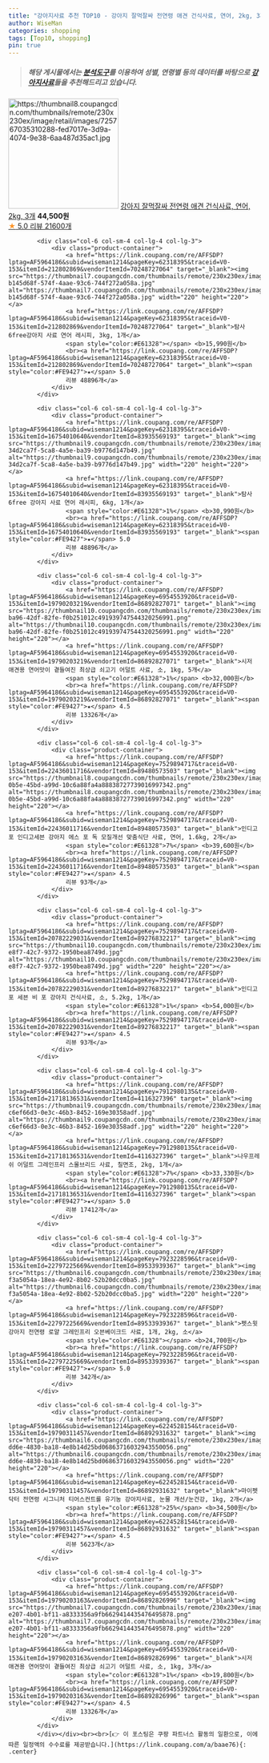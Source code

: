 ```yaml
---
title: "강아지사료 추천 TOP10 - 강아지 잘먹잘싸 전연령 애견 건식사료, 연어, 2kg, 3개"
author: WiseMan
categories: shopping
tags: [Top10, shopping]
pin: true
---
```


> ##### 해당 게시물에서는 [**분석도구**](https://itemscout.io/)를 이용하여 **성별**, **연령별** 등의 데이터를 바탕으로 [**강아지사료**](https://link.coupang.com/a/baae76)들을 추천해드리고 있습니다.
<div class="container"><div class="row">
            <div class="col-6 col-sm-4 col-lg-4 col-lg-3">
                <div class="product-container">
                    <a href="https://link.coupang.com/re/AFFSDP?lptag=AF5964186&subid=wiseman1214&pageKey=6490426704&traceid=V0-153&itemId=14335549514&vendorItemId=81874855226" target="_blank"><img src="https://thumbnail8.coupangcdn.com/thumbnails/remote/230x230ex/image/retail/images/725767035310288-fed7017e-3d9a-4074-9e38-6aa487d35ac1.jpg" alt="https://thumbnail8.coupangcdn.com/thumbnails/remote/230x230ex/image/retail/images/725767035310288-fed7017e-3d9a-4074-9e38-6aa487d35ac1.jpg" width="220" height="220"></a>
                    <a href="https://link.coupang.com/re/AFFSDP?lptag=AF5964186&subid=wiseman1214&pageKey=6490426704&traceid=V0-153&itemId=14335549514&vendorItemId=81874855226" target="_blank">강아지 잘먹잘싸 전연령 애견 건식사료, 연어, 2kg, 3개</a>
                    <span style="color:#E61328"></span> <b>44,500원</b>
                    <br><a href="https://link.coupang.com/re/AFFSDP?lptag=AF5964186&subid=wiseman1214&pageKey=6490426704&traceid=V0-153&itemId=14335549514&vendorItemId=81874855226" target="_blank"><span style="color:#FE9427">★</span> 5.0
                    리뷰 21600개</a>
                </div>
            </div>
            
            <div class="col-6 col-sm-4 col-lg-4 col-lg-3">
                <div class="product-container">
                    <a href="https://link.coupang.com/re/AFFSDP?lptag=AF5964186&subid=wiseman1214&pageKey=62318395&traceid=V0-153&itemId=212802869&vendorItemId=70248727064" target="_blank"><img src="https://thumbnail7.coupangcdn.com/thumbnails/remote/230x230ex/image/retail/images/2402108393469457-b145d68f-574f-4aae-93c6-744f272a058a.jpg" alt="https://thumbnail7.coupangcdn.com/thumbnails/remote/230x230ex/image/retail/images/2402108393469457-b145d68f-574f-4aae-93c6-744f272a058a.jpg" width="220" height="220"></a>
                    <a href="https://link.coupang.com/re/AFFSDP?lptag=AF5964186&subid=wiseman1214&pageKey=62318395&traceid=V0-153&itemId=212802869&vendorItemId=70248727064" target="_blank">탐사6free강아지 사료 연어 레시피, 3kg, 1개</a>
                    <span style="color:#E61328"></span> <b>15,990원</b>
                    <br><a href="https://link.coupang.com/re/AFFSDP?lptag=AF5964186&subid=wiseman1214&pageKey=62318395&traceid=V0-153&itemId=212802869&vendorItemId=70248727064" target="_blank"><span style="color:#FE9427">★</span> 5.0
                    리뷰 48896개</a>
                </div>
            </div>
            
            <div class="col-6 col-sm-4 col-lg-4 col-lg-3">
                <div class="product-container">
                    <a href="https://link.coupang.com/re/AFFSDP?lptag=AF5964186&subid=wiseman1214&pageKey=62318395&traceid=V0-153&itemId=16754010640&vendorItemId=83935569193" target="_blank"><img src="https://thumbnail9.coupangcdn.com/thumbnails/remote/230x230ex/image/retail/images/7295993519305983-34d2ca7f-5ca8-4a5e-ba39-b9776d147b49.jpg" alt="https://thumbnail9.coupangcdn.com/thumbnails/remote/230x230ex/image/retail/images/7295993519305983-34d2ca7f-5ca8-4a5e-ba39-b9776d147b49.jpg" width="220" height="220"></a>
                    <a href="https://link.coupang.com/re/AFFSDP?lptag=AF5964186&subid=wiseman1214&pageKey=62318395&traceid=V0-153&itemId=16754010640&vendorItemId=83935569193" target="_blank">탐사 6free 강아지 사료 연어 레시피, 6kg, 1개</a>
                    <span style="color:#E61328">1%</span> <b>30,990원</b>
                    <br><a href="https://link.coupang.com/re/AFFSDP?lptag=AF5964186&subid=wiseman1214&pageKey=62318395&traceid=V0-153&itemId=16754010640&vendorItemId=83935569193" target="_blank"><span style="color:#FE9427">★</span> 5.0
                    리뷰 48896개</a>
                </div>
            </div>
            
            <div class="col-6 col-sm-4 col-lg-4 col-lg-3">
                <div class="product-container">
                    <a href="https://link.coupang.com/re/AFFSDP?lptag=AF5964186&subid=wiseman1214&pageKey=6954553920&traceid=V0-153&itemId=19790203219&vendorItemId=86892827071" target="_blank"><img src="https://thumbnail10.coupangcdn.com/thumbnails/remote/230x230ex/image/retail/images/bbef0a94-ba96-42df-82fe-f0b251012c491939747544320256991.png" alt="https://thumbnail10.coupangcdn.com/thumbnails/remote/230x230ex/image/retail/images/bbef0a94-ba96-42df-82fe-f0b251012c491939747544320256991.png" width="220" height="220"></a>
                    <a href="https://link.coupang.com/re/AFFSDP?lptag=AF5964186&subid=wiseman1214&pageKey=6954553920&traceid=V0-153&itemId=19790203219&vendorItemId=86892827071" target="_blank">시저 애견용 연어맛이 곁들여진 최상급 쇠고기 어덜트 사료, 소, 1kg, 5개</a>
                    <span style="color:#E61328">1%</span> <b>32,000원</b>
                    <br><a href="https://link.coupang.com/re/AFFSDP?lptag=AF5964186&subid=wiseman1214&pageKey=6954553920&traceid=V0-153&itemId=19790203219&vendorItemId=86892827071" target="_blank"><span style="color:#FE9427">★</span> 4.5
                    리뷰 13326개</a>
                </div>
            </div>
            
            <div class="col-6 col-sm-4 col-lg-4 col-lg-3">
                <div class="product-container">
                    <a href="https://link.coupang.com/re/AFFSDP?lptag=AF5964186&subid=wiseman1214&pageKey=7529894717&traceid=V0-153&itemId=22436011716&vendorItemId=89480573503" target="_blank"><img src="https://thumbnail8.coupangcdn.com/thumbnails/remote/230x230ex/image/retail/images/c4a5a07c-0b5e-45bd-a99d-10c6a88fa4a88838727739016997342.png" alt="https://thumbnail8.coupangcdn.com/thumbnails/remote/230x230ex/image/retail/images/c4a5a07c-0b5e-45bd-a99d-10c6a88fa4a88838727739016997342.png" width="220" height="220"></a>
                    <a href="https://link.coupang.com/re/AFFSDP?lptag=AF5964186&subid=wiseman1214&pageKey=7529894717&traceid=V0-153&itemId=22436011716&vendorItemId=89480573503" target="_blank">인디고포 인디고세븐 강아지 에스 포 독 모질개선 맞춤식단 사료, 연어, 1.6kg, 2개</a>
                    <span style="color:#E61328">7%</span> <b>39,600원</b>
                    <br><a href="https://link.coupang.com/re/AFFSDP?lptag=AF5964186&subid=wiseman1214&pageKey=7529894717&traceid=V0-153&itemId=22436011716&vendorItemId=89480573503" target="_blank"><span style="color:#FE9427">★</span> 4.5
                    리뷰 93개</a>
                </div>
            </div>
            
            <div class="col-6 col-sm-4 col-lg-4 col-lg-3">
                <div class="product-container">
                    <a href="https://link.coupang.com/re/AFFSDP?lptag=AF5964186&subid=wiseman1214&pageKey=7529894717&traceid=V0-153&itemId=20782229031&vendorItemId=89276832217" target="_blank"><img src="https://thumbnail10.coupangcdn.com/thumbnails/remote/230x230ex/image/retail/images/2024/03/29/14/9/b8f9de2a-e8f7-42c7-9372-1950bea8749d.jpg" alt="https://thumbnail10.coupangcdn.com/thumbnails/remote/230x230ex/image/retail/images/2024/03/29/14/9/b8f9de2a-e8f7-42c7-9372-1950bea8749d.jpg" width="220" height="220"></a>
                    <a href="https://link.coupang.com/re/AFFSDP?lptag=AF5964186&subid=wiseman1214&pageKey=7529894717&traceid=V0-153&itemId=20782229031&vendorItemId=89276832217" target="_blank">인디고포 세븐 비 포 강아지 건식사료, 소, 5.2kg, 1개</a>
                    <span style="color:#E61328">1%</span> <b>54,000원</b>
                    <br><a href="https://link.coupang.com/re/AFFSDP?lptag=AF5964186&subid=wiseman1214&pageKey=7529894717&traceid=V0-153&itemId=20782229031&vendorItemId=89276832217" target="_blank"><span style="color:#FE9427">★</span> 4.5
                    리뷰 93개</a>
                </div>
            </div>
            
            <div class="col-6 col-sm-4 col-lg-4 col-lg-3">
                <div class="product-container">
                    <a href="https://link.coupang.com/re/AFFSDP?lptag=AF5964186&subid=wiseman1214&pageKey=7912980135&traceid=V0-153&itemId=21718136531&vendorItemId=4116327396" target="_blank"><img src="https://thumbnail9.coupangcdn.com/thumbnails/remote/230x230ex/image/retail/images/2882797250718171-c6ef66d3-0e3c-46b3-8452-169e30358adf.jpg" alt="https://thumbnail9.coupangcdn.com/thumbnails/remote/230x230ex/image/retail/images/2882797250718171-c6ef66d3-0e3c-46b3-8452-169e30358adf.jpg" width="220" height="220"></a>
                    <a href="https://link.coupang.com/re/AFFSDP?lptag=AF5964186&subid=wiseman1214&pageKey=7912980135&traceid=V0-153&itemId=21718136531&vendorItemId=4116327396" target="_blank">나우프레쉬 어덜트 그레인프리 스몰브리드 사료, 칠면조, 2kg, 1개</a>
                    <span style="color:#E61328">7%</span> <b>33,330원</b>
                    <br><a href="https://link.coupang.com/re/AFFSDP?lptag=AF5964186&subid=wiseman1214&pageKey=7912980135&traceid=V0-153&itemId=21718136531&vendorItemId=4116327396" target="_blank"><span style="color:#FE9427">★</span> 5.0
                    리뷰 17412개</a>
                </div>
            </div>
            
            <div class="col-6 col-sm-4 col-lg-4 col-lg-3">
                <div class="product-container">
                    <a href="https://link.coupang.com/re/AFFSDP?lptag=AF5964186&subid=wiseman1214&pageKey=7923228596&traceid=V0-153&itemId=22797225669&vendorItemId=89533939367" target="_blank"><img src="https://thumbnail6.coupangcdn.com/thumbnails/remote/230x230ex/image/retail/images/1249558012771772-f3a5054a-18ea-4e92-8b02-52b20dcc0ba5.jpg" alt="https://thumbnail6.coupangcdn.com/thumbnails/remote/230x230ex/image/retail/images/1249558012771772-f3a5054a-18ea-4e92-8b02-52b20dcc0ba5.jpg" width="220" height="220"></a>
                    <a href="https://link.coupang.com/re/AFFSDP?lptag=AF5964186&subid=wiseman1214&pageKey=7923228596&traceid=V0-153&itemId=22797225669&vendorItemId=89533939367" target="_blank">펫스윗 강아지 전연령 로얄 그레인프리 오븐베이크드 사료, 1개, 2kg, 소</a>
                    <span style="color:#E61328"></span> <b>24,700원</b>
                    <br><a href="https://link.coupang.com/re/AFFSDP?lptag=AF5964186&subid=wiseman1214&pageKey=7923228596&traceid=V0-153&itemId=22797225669&vendorItemId=89533939367" target="_blank"><span style="color:#FE9427">★</span> 5.0
                    리뷰 342개</a>
                </div>
            </div>
            
            <div class="col-6 col-sm-4 col-lg-4 col-lg-3">
                <div class="product-container">
                    <a href="https://link.coupang.com/re/AFFSDP?lptag=AF5964186&subid=wiseman1214&pageKey=6224528154&traceid=V0-153&itemId=19790311457&vendorItemId=86892931632" target="_blank"><img src="https://thumbnail6.coupangcdn.com/thumbnails/remote/230x230ex/image/retail/images/8ff9de01-dd6e-4830-ba18-4e8b14d25bd06863716032943550056.png" alt="https://thumbnail6.coupangcdn.com/thumbnails/remote/230x230ex/image/retail/images/8ff9de01-dd6e-4830-ba18-4e8b14d25bd06863716032943550056.png" width="220" height="220"></a>
                    <a href="https://link.coupang.com/re/AFFSDP?lptag=AF5964186&subid=wiseman1214&pageKey=6224528154&traceid=V0-153&itemId=19790311457&vendorItemId=86892931632" target="_blank">마이펫닥터 전연령 시그니처 티어스컨트롤 유기농 강아지사료, 눈물 개선/눈건강, 1kg, 2개</a>
                    <span style="color:#E61328">25%</span> <b>34,500원</b>
                    <br><a href="https://link.coupang.com/re/AFFSDP?lptag=AF5964186&subid=wiseman1214&pageKey=6224528154&traceid=V0-153&itemId=19790311457&vendorItemId=86892931632" target="_blank"><span style="color:#FE9427">★</span> 4.5
                    리뷰 5623개</a>
                </div>
            </div>
            
            <div class="col-6 col-sm-4 col-lg-4 col-lg-3">
                <div class="product-container">
                    <a href="https://link.coupang.com/re/AFFSDP?lptag=AF5964186&subid=wiseman1214&pageKey=6954553920&traceid=V0-153&itemId=19790203163&vendorItemId=86892826996" target="_blank"><img src="https://thumbnail7.coupangcdn.com/thumbnails/remote/230x230ex/image/retail/images/9a55f693-e207-4b01-bf11-a8333356a9fb6629414435476495878.png" alt="https://thumbnail7.coupangcdn.com/thumbnails/remote/230x230ex/image/retail/images/9a55f693-e207-4b01-bf11-a8333356a9fb6629414435476495878.png" width="220" height="220"></a>
                    <a href="https://link.coupang.com/re/AFFSDP?lptag=AF5964186&subid=wiseman1214&pageKey=6954553920&traceid=V0-153&itemId=19790203163&vendorItemId=86892826996" target="_blank">시저 애견용 연어맛이 곁들여진 최상급 쇠고기 어덜트 사료, 소, 1kg, 3개</a>
                    <span style="color:#E61328">1%</span> <b>19,800원</b>
                    <br><a href="https://link.coupang.com/re/AFFSDP?lptag=AF5964186&subid=wiseman1214&pageKey=6954553920&traceid=V0-153&itemId=19790203163&vendorItemId=86892826996" target="_blank"><span style="color:#FE9427">★</span> 4.5
                    리뷰 13326개</a>
                </div>
            </div>
            </div></div><br><br>[👉 이 포스팅은 쿠팡 파트너스 활동의 일환으로, 이에 따른 일정액의 수수료를 제공받습니다.](https://link.coupang.com/a/baae76){: .center}